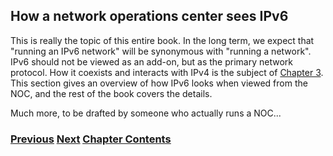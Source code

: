 ## How a network operations center sees IPv6

This is really the topic of this entire book. In the long term,
we expect that "running an IPv6 network" will be synonymous with
"running a network". IPv6 should not be viewed as an add-on,
but as the primary network protocol. How it coexists and
interacts with IPv4 is the subject of [Chapter 3](https://github.com/becarpenter/book6/tree/main/3.%20Coexistence%20with%20legacy%20IPv4). This
section gives an overview of how IPv6 looks when viewed from
the NOC, and the rest of the book covers the details.

Much more, to be drafted by someone who actually runs a NOC...

### [<ins>Previous</ins>](How%20an%20application%20programmer%20sees%20IPv6.md) [<ins>Next</ins>](How%20to%20keep%20up%20to%20date.md) [<ins>Chapter Contents</ins>](./1.%20Introduction%20and%20Foreword.md)